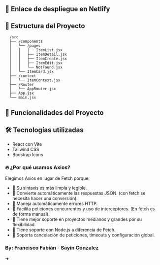 ## 🔗 Enlace de despliegue en Netlify
<!-- Agregar -->

## 📁 Estructura del Proyecto
```
  /src
  ├── /components
  │   └── /pages
  │   │   ├── ItemList.jsx
  │   │   ├── ItemDetail.jsx
  │   │   ├── ItemCreate.jsx
  │   │   ├── ItemEdit.jsx
  │   │   └── NotFound.jsx
  │   └── ItemCard.jsx
  ├── /context
  │   └── ItemContext.jsx
  ├── /Router
  │   └── AppRouter.jsx
  ├── App.jsx
  └── main.jsx
```
## 🧩 Funcionalidades del Proyecto
<!-- Agregar -->

## 🛠️ Tecnologías utilizadas

-  React con Vite
-  Tailwind CSS
-  Boostrap Icons

### 🔥 ¿Por qué usamos Axios?

Elegimos Axios en lugar de Fetch porque:

- 🔹 Su sintaxis es más limpia y legible.
- 🔹 Convierte automáticamente las respuestas JSON. (con fetch se necesita hacer una conversión).
- 🔹 Maneja automáticamente errores HTTP.
- 🔹 Facilita peticiones concurrentes y uso de interceptores. (En fetch es de forma manual).
- 🔹 Tiene mejor soporte en proyectos medianos y grandes por su flexibilidad.
- 🔹 Tiene soporte con Node.js a diferencia de Fetch.
- 🔹 Soporta cancelación de peticiones, timeouts y configuración global.

###  By: Francisco Fabián - Sayin Gonzalez

➜